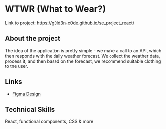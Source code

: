 # WTWR (What to Wear?)

Link to project: https://g0ld3n-c0de.github.io/se_project_react/

## About the project

The idea of the application is pretty simple - we make a call to an API, which then responds with the daily weather forecast. We collect the weather data, process it, and then based on the forecast, we recommend suitable clothing to the user.

## Links

- [Figma Design](https://www.figma.com/file/DTojSwldenF9UPKQZd6RRb/Sprint-10%3A-WTWR)

## Technical Skills

React, functional components, CSS & more
